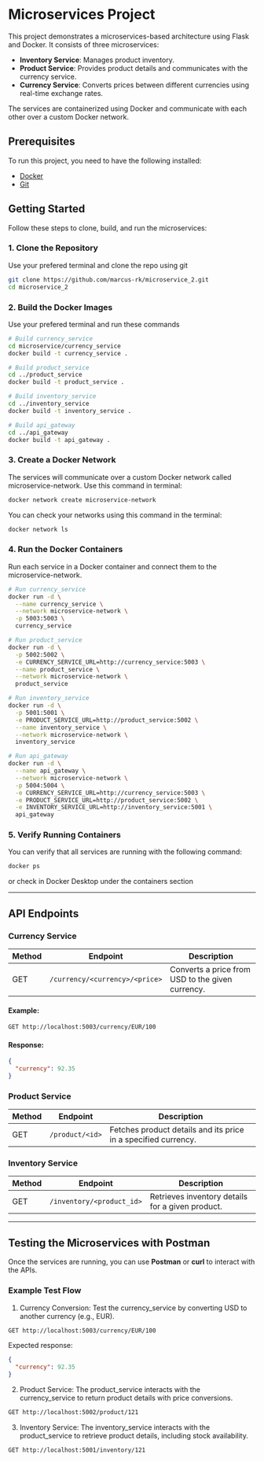 # Microservices Project

This project demonstrates a microservices-based architecture using Flask and Docker. It consists of three microservices: 
- **Inventory Service**: Manages product inventory.
- **Product Service**: Provides product details and communicates with the currency service.
- **Currency Service**: Converts prices between different currencies using real-time exchange rates.

The services are containerized using Docker and communicate with each other over a custom Docker network.

## Prerequisites

To run this project, you need to have the following installed:
- [Docker](https://www.docker.com/)
- [Git](https://git-scm.com/)

## Getting Started

Follow these steps to clone, build, and run the microservices:

### 1. Clone the Repository
Use your prefered terminal and clone the repo using git
```bash
git clone https://github.com/marcus-rk/microservice_2.git
cd microservice_2
```

### 2. Build the Docker Images
Use your prefered terminal and run these commands
```bash
# Build currency_service
cd microservice/currency_service
docker build -t currency_service .

# Build product_service
cd ../product_service
docker build -t product_service .

# Build inventory_service
cd ../inventory_service
docker build -t inventory_service .

# Build api_gateway
cd ../api_gateway
docker build -t api_gateway .
```

### 3. Create a Docker Network
The services will communicate over a custom Docker network called microservice-network. Use this command in terminal:
```bash
docker network create microservice-network
```
You can check your networks using this command in the terminal:
```bash
docker network ls
```

### 4. Run the Docker Containers
Run each service in a Docker container and connect them to the microservice-network.
```bash
# Run currency_service
docker run -d \
  --name currency_service \
  --network microservice-network \
  -p 5003:5003 \
  currency_service

# Run product_service
docker run -d \
  -p 5002:5002 \
  -e CURRENCY_SERVICE_URL=http://currency_service:5003 \
  --name product_service \
  --network microservice-network \
  product_service

# Run inventory_service
docker run -d \
  -p 5001:5001 \
  -e PRODUCT_SERVICE_URL=http://product_service:5002 \
  --name inventory_service \
  --network microservice-network \
  inventory_service

# Run api_gateway
docker run -d \
  --name api_gateway \
  --network microservice-network \
  -p 5004:5004 \
  -e CURRENCY_SERVICE_URL=http://currency_service:5003 \
  -e PRODUCT_SERVICE_URL=http://product_service:5002 \
  -e INVENTORY_SERVICE_URL=http://inventory_service:5001 \
  api_gateway
```

### 5. Verify Running Containers
You can verify that all services are running with the following command:
```bash
docker ps
```
or check in Docker Desktop under the containers section

---

## API Endpoints

### Currency Service
| Method | Endpoint                           | Description                                             |
|--------|-------------------------------------|---------------------------------------------------------|
| GET    | `/currency/<currency>/<price>`      | Converts a price from USD to the given currency.         |

#### Example:
```bash
GET http://localhost:5003/currency/EUR/100
```

#### Response:
```json
{
  "currency": 92.35
}
```

### Product Service
| Method | Endpoint                           | Description                                             |
|--------|-------------------------------------|---------------------------------------------------------|
| GET    | `/product/<id>`      | Fetches product details and its price in a specified currency.         |

### Inventory Service
| Method | Endpoint                           | Description                                             |
|--------|-------------------------------------|---------------------------------------------------------|
| GET    | `/inventory/<product_id>`      | Retrieves inventory details for a given product.         |

---
## Testing the Microservices with Postman
Once the services are running, you can use **Postman** or **curl** to interact with the APIs.
### Example Test Flow
1. Currency Conversion: Test the currency_service by converting USD to another currency (e.g., EUR).
```bash
GET http://localhost:5003/currency/EUR/100
```
Expected response:
```json
{
  "currency": 92.35
}
```
2. Product Service: The product_service interacts with the currency_service to return product details with price conversions.
```bash
GET http://localhost:5002/product/121
```
3. Inventory Service: The inventory_service interacts with the product_service to retrieve product details, including stock availability.
```bash
GET http://localhost:5001/inventory/121
```
